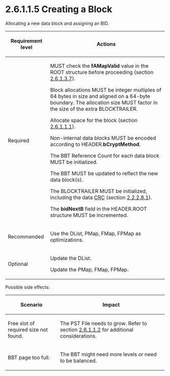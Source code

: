 <html dir="LTR" xmlns:mshelp="http://msdn.microsoft.com/mshelp" xmlns:ddue="http://ddue.schemas.microsoft.com/authoring/2003/5" xmlns:xlink="http://www.w3.org/1999/xlink" xmlns:tool="http://www.microsoft.com/tooltip">
    <head>
        <meta http-equiv="Content-Type" content="text/html; CHARSET=utf-8"></meta>
        <meta name="save" content="history"></meta>
        <title>2.6.1.1.5 Creating a Block</title>
        <xml>
            <mshelp:toctitle title="2.6.1.1.5 Creating a Block"></mshelp:toctitle>
            <mshelp:rltitle title="[MS-PST]: Creating a Block"></mshelp:rltitle>
            <mshelp:keyword index="A" term="fbb1cdf8-1660-489c-bfca-125d05121bf8"></mshelp:keyword>
            <mshelp:attr name="DCSext.ContentType" value="open specification"></mshelp:attr>
            <mshelp:attr name="AssetID" value="fbb1cdf8-1660-489c-bfca-125d05121bf8"></mshelp:attr>
            <mshelp:attr name="TopicType" value="kbRef"></mshelp:attr>
            <mshelp:attr name="DCSext.Title" value="[MS-PST]: Creating a Block" />
        </xml>
    </head>
    <body>
        <div id="header">
            <h1 class="heading">2.6.1.1.5 Creating a Block</h1>
        </div>
        <div id="mainSection">
            <div id="mainBody">
                <div id="allHistory" class="saveHistory"></div>
                <div id="sectionSection0" class="section" name="collapseableSection">
                    

<p>Allocating a new data block and assigning an BID.</p>

<table>
 <thead>
  <tr>
   <th>
   <p>Requirement level</p>
   </th>
   <th>
   <p><b><span>Actions</span></b></p>
   </th>
  </tr>
 </thead>
 <tr>
  <td>
  <p>Required</p>
  </td>
  <td>
  <p>MUST check the <b>fAMapValid</b> value in the ROOT
  structure before proceeding (section <a href="d9bcc1fd-c66a-41b3-b6d7-ed09d2a25ced.md">2.6.1.3.7</a>).</p>
  <p>Block allocations MUST be integer multiples of 64
  bytes in size and aligned on a 64-byte boundary. The allocation size MUST
  factor in the size of the extra BLOCKTRAILER.</p>
  <p>Allocate space for the block (section <a href="d715d1ca-20e9-4966-b9b2-9cd36bd5f657.md">2.6.1.1.1</a>).</p>
  <p>Non-internal data blocks MUST be encoded according to
  HEADER.<b>bCryptMethod</b>.</p>
  <p>The BBT Reference Count for each data block MUST be
  initialized.</p>
  <p>The BBT MUST be updated to reflect the new data
  block(s).</p>
  <p>The BLOCKTRAILER MUST be initialized, including the
  data <a href="08220cc9-69b1-4072-a2e7-2a0ff201d505.html#gt_9cb45a36-92bb-4c14-b2fd-2ad7e2979bfd">CRC</a> (section <a href="a14943ef-70c2-403f-898c-5bc3747117e1.md">2.2.2.8.1</a>).</p>
  <p>The <b>bidNextB</b> field in the HEADER.ROOT structure
  MUST be incremented.</p>
  </td>
 </tr>
 <tr>
  <td>
  <p>Recommended</p>
  </td>
  <td>
  <p>Use the DList, PMap, FMap, FPMap as optimizations.</p>
  </td>
 </tr>
 <tr>
  <td>
  <p>Optional</p>
  </td>
  <td>
  <p>Update the DList.</p>
  <p>Update the PMap, FMap, FPMap.</p>
  </td>
 </tr>
</table>

<p>Possible side effects:</p>

<table>
 <thead>
  <tr>
   <th>
   <p>Scenario</p>
   </th>
   <th>
   <p>Impact</p>
   </th>
  </tr>
 </thead>
 <tr>
  <td>
  <p>Free slot of required size not found.</p>
  </td>
  <td>
  <p>The PST File needs to grow. Refer to section <a href="cbea68b6-e93e-4477-a8ae-7e71c6b7908e.md">2.6.1.1.2</a> for additional
  considerations.</p>
  </td>
 </tr>
 <tr>
  <td>
  <p>BBT page too full.</p>
  </td>
  <td>
  <p>The BBT might need more levels or need to be balanced.</p>
  </td>
 </tr>
</table>

<p> </p>
                </div>
            </div>
        </div>
    </body>
</html>
